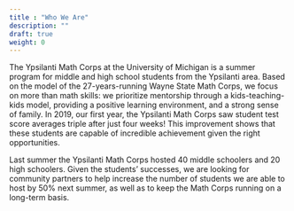 ```yaml
---
title : "Who We Are"
description: ""
draft: true
weight: 0
---
```


The Ypsilanti Math Corps at the University of Michigan is a summer program for middle and high school students from the Ypsilanti area. Based on the model of the 27-years-running Wayne State Math Corps, we focus on more than math skills: we prioritize mentorship through a kids-teaching-kids model, providing a positive learning environment, and a strong sense of family. In 2019, our first year, the Ypsilanti Math Corps saw student test score averages triple after just four weeks! This improvement shows that these students are capable of incredible achievement given the right opportunities.

Last summer the Ypsilanti Math Corps hosted 40 middle schoolers and 20 high schoolers. Given the students’ successes, we are looking for community partners to help increase the number of students we are able to host by 50% next summer, as well as to keep the Math Corps running on a long-term basis.

